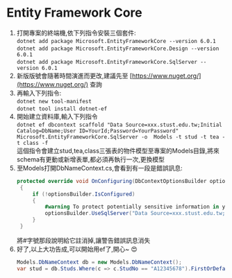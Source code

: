 # Entity Framework Core
1. 打開專案的終端機,依下列指令安裝三個套件:  
   `dotnet add package Microsoft.EntityFrameworkCore --version 6.0.1`  
   `dotnet add package Microsoft.EntityFrameworkCore.Design --version 6.0.1`  
   `dotnet add package Microsoft.EntityFrameworkCore.SqlServer --version 6.0.1`  
2. 新版版號會隨著時間演進而更改,建議先至 [https://www.nuget.org/](https://www.nuget.org/) 查詢  
3. 再輸入下列指令:  
   `dotnet new tool-manifest`  
   `dotnet tool install dotnet-ef`  
4. 開始建立資料庫,輸入下列指令  
   `dotnet ef dbcontext scaffold "Data Source=xxx.stust.edu.tw;Initial Catalog=DbName;User ID=YourId;Password=YourPassword" Microsoft.EntityFrameworkCore.SqlServer -o  Models -t stud -t tea -t class -f`  
   這個指令會建立stud,tea,class三張表的物件模型至專案的Models目錄,將來schema有更動或新增表單,都必須再執行一次,更換模型  
5. 至Models打開DbNameContext.cs,會看到有一段是錯誤訊息:  
   ```csharp  
   protected override void OnConfiguring(DbContextOptionsBuilder optionsBuilder)
    {
        if (!optionsBuilder.IsConfigured)
        {
            #warning To protect potentially sensitive information in your connection string, you should move it out of source code. You can avoid scaffolding the connection string by using the Name= syntax to read it from configuration - see https://go.microsoft.com/fwlink/?linkid=2131148. For more guidance on storing connection strings, see http://go.microsoft.com/fwlink/?LinkId=723263.
            optionsBuilder.UseSqlServer("Data Source=xxx.stust.edu.tw;Initial Catalog=DbName;User ID=YourId;Password=YourPassword");
        }
    }
   ```  
   將#字號那段說明給它註消掉,讓警告錯誤訊息消失  
6. 好了,以上大功告成,可以開始用ef了,開心~ :heart_eyes:  
   ```csharp  
   Models.DbNameContext db = new Models.DbNameContext();
   var stud = db.Studs.Where(c => c.StudNo == "A12345678").FirstOrDefault();
   ```  

